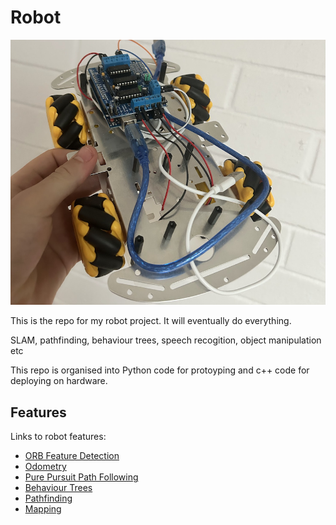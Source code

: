 # Robot

![A small robot with a metal chassis, 4 omni wheels and an arduino](robot_small.png)

This is the repo for my robot project. It will eventually do everything.

SLAM, pathfinding, behaviour trees, speech recogition, object manipulation etc

This repo is organised into Python code for protoyping and c++ code for deploying on hardware.

## Features

Links to robot features:

- [ORB Feature Detection](./robot-child/src/robot_child/orb/main_custom.py)
- [Odometry](./robot-child/src/robot_child/odometry/)
- [Pure Pursuit Path Following](./robot-child/notebooks/sim_tank_vis.ipynb)
- [Behaviour Trees](./robot-child/src/robot_child/behaviour_trees/)
- [Pathfinding](./robot-child/notebooks/pathfinding.ipynb)
- [Mapping](./robot-child/src/robot_child/mapping/)